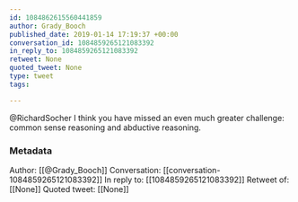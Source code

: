 ```yaml
---
id: 1084862615560441859
author: Grady_Booch
published_date: 2019-01-14 17:19:37 +00:00
conversation_id: 1084859265121083392
in_reply_to: 1084859265121083392
retweet: None
quoted_tweet: None
type: tweet
tags:

---
```


@RichardSocher I think you have missed an even much greater challenge: common sense reasoning and abductive reasoning.

### Metadata

Author: [[@Grady_Booch]]
Conversation: [[conversation-1084859265121083392]]
In reply to: [[1084859265121083392]]
Retweet of: [[None]]
Quoted tweet: [[None]]
